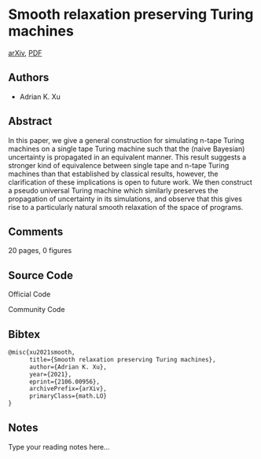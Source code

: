 
# Smooth relaxation preserving Turing machines

[arXiv](https://arxiv.org/abs/2106.0956), [PDF](https://arxiv.org/pdf/2106.0956.pdf)

## Authors

- Adrian K. Xu

## Abstract

In this paper, we give a general construction for simulating n-tape Turing machines on a single tape Turing machine such that the (naive Bayesian) uncertainty is propagated in an equivalent manner. This result suggests a stronger kind of equivalence between single tape and n-tape Turing machines than that established by classical results, however, the clarification of these implications is open to future work. We then construct a pseudo universal Turing machine which similarly preserves the propagation of uncertainty in its simulations, and observe that this gives rise to a particularly natural smooth relaxation of the space of programs.

## Comments

20 pages, 0 figures

## Source Code

Official Code



Community Code



## Bibtex

```tex
@misc{xu2021smooth,
      title={Smooth relaxation preserving Turing machines}, 
      author={Adrian K. Xu},
      year={2021},
      eprint={2106.00956},
      archivePrefix={arXiv},
      primaryClass={math.LO}
}
```

## Notes

Type your reading notes here...

